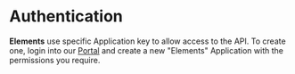 # Authentication

**Elements** use specific Application key to allow access to the API. To create one, login into our <a href="https://portal.basistheory.com" target="_blank">Portal</a> and create a new "Elements" Application with the permissions you require.
